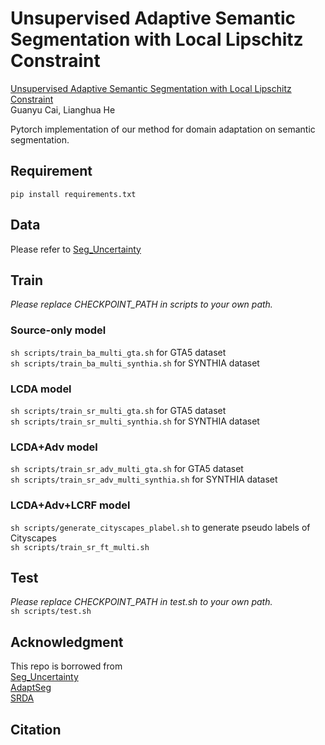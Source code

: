 # Unsupervised Adaptive Semantic Segmentation with Local Lipschitz Constraint
[Unsupervised Adaptive Semantic Segmentation with Local Lipschitz Constraint][1]  
Guanyu Cai, Lianghua He

Pytorch implementation of our method for domain adaptation on semantic segmentation.  

## Requirement
`pip install requirements.txt`

## Data
Please refer to [Seg_Uncertainty][2]

## Train
*Please replace CHECKPOINT_PATH in scripts to your own path.*  

### Source-only model
`sh scripts/train_ba_multi_gta.sh` for GTA5 dataset  
`sh scripts/train_ba_multi_synthia.sh` for SYNTHIA dataset  

### LCDA model
`sh scripts/train_sr_multi_gta.sh` for GTA5 dataset  
`sh scripts/train_sr_multi_synthia.sh` for SYNTHIA dataset  

### LCDA+Adv model
`sh scripts/train_sr_adv_multi_gta.sh` for GTA5 dataset  
`sh scripts/train_sr_adv_multi_synthia.sh` for SYNTHIA dataset  

### LCDA+Adv+LCRF model
`sh scripts/generate_cityscapes_plabel.sh` to generate pseudo labels of Cityscapes  
`sh scripts/train_sr_ft_multi.sh`  


## Test
*Please replace CHECKPOINT_PATH in test.sh to your own path.*  
`sh scripts/test.sh`  

## Acknowledgment
This repo is borrowed from  
[Seg_Uncertainty][2]  
[AdaptSeg][3]  
[SRDA][4]  

## Citation
```

```

[1]:https://arxiv.org/pdf/2105.12939.pdf
[2]:https://github.com/layumi/Seg-Uncertainty
[3]:https://github.com/wasidennis/AdaptSegNet
[4]:https://github.com/CuthbertCai/SRDA